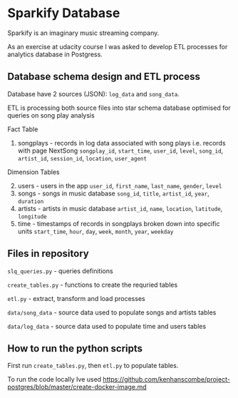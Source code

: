# Sparkify Database

Sparkify is an imaginary music streaming company. 

As an exercise at udacity course I was asked to develop ETL processes for analytics database in Postgress.

## Database schema design and ETL process
Database have 2 sources (JSON): `log_data` and `song_data`. 

ETL is processing both source files into star schema database optimised for queries on song play analysis

Fact Table

1. songplays - records in log data associated with song plays i.e. records with page NextSong
`songplay_id`, `start_time`, `user_id`, `level`, `song_id`, `artist_id`, `session_id`, `location`, `user_agent`

Dimension Tables

2. users - users in the app
`user_id`, `first_name`, `last_name`, `gender`, `level`
3. songs - songs in music database
`song_id`, `title`, `artist_id`, `year`, `duration`
4. artists - artists in music database
`artist_id`, `name`, `location`, `latitude`, `longitude`
5. time - timestamps of records in songplays broken down into specific units
`start_time`, `hour`, `day`, `week`, `month`, `year`, `weekday`

## Files in repository

`slq_queries.py` - queries definitions

`create_tables.py` - functions to create the requried tables

`etl.py` - extract, transform and load processes

`data/song_data` - source data used to populate songs and artists tables

`data/log_data` - source data used to populate time and users tables

## How to run the python scripts

First run `create_tables.py`, then `etl.py` to populate tables.

To run the code locally Ive used https://github.com/kenhanscombe/project-postgres/blob/master/create-docker-image.md